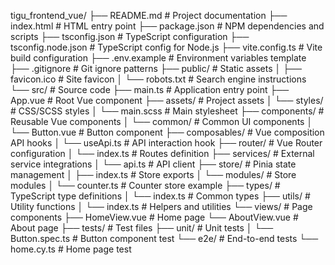 tigu_frontend_vue/
├── README.md                # Project documentation
├── index.html              # HTML entry point
├── package.json            # NPM dependencies and scripts
├── tsconfig.json           # TypeScript configuration
├── tsconfig.node.json      # TypeScript config for Node.js
├── vite.config.ts          # Vite build configuration
├── .env.example            # Environment variables template
├── .gitignore              # Git ignore patterns
├── public/                 # Static assets
│   ├── favicon.ico         # Site favicon
│   └── robots.txt          # Search engine instructions
└── src/                    # Source code
    ├── main.ts             # Application entry point
    ├── App.vue             # Root Vue component
    ├── assets/             # Project assets
    │   └── styles/         # CSS/SCSS styles
    │       └── main.scss   # Main stylesheet
    ├── components/         # Reusable Vue components
    │   └── common/         # Common UI components
    │       └── Button.vue  # Button component
    ├── composables/        # Vue composition API hooks
    │   └── useApi.ts       # API interaction hook
    ├── router/             # Vue Router configuration
    │   └── index.ts        # Routes definition
    ├── services/           # External service integrations
    │   └── api.ts          # API client
    ├── store/              # Pinia state management
    │   ├── index.ts        # Store exports
    │   └── modules/        # Store modules
    │       └── counter.ts  # Counter store example
    ├── types/              # TypeScript type definitions
    │   └── index.ts        # Common types
    ├── utils/              # Utility functions
    │   └── index.ts        # Helpers and utilities
    └── views/              # Page components
        ├── HomeView.vue    # Home page
        └── AboutView.vue   # About page
├── tests/                  # Test files
    ├── unit/               # Unit tests
    │   └── Button.spec.ts  # Button component test
    └── e2e/                # End-to-end tests
        └── home.cy.ts      # Home page test

